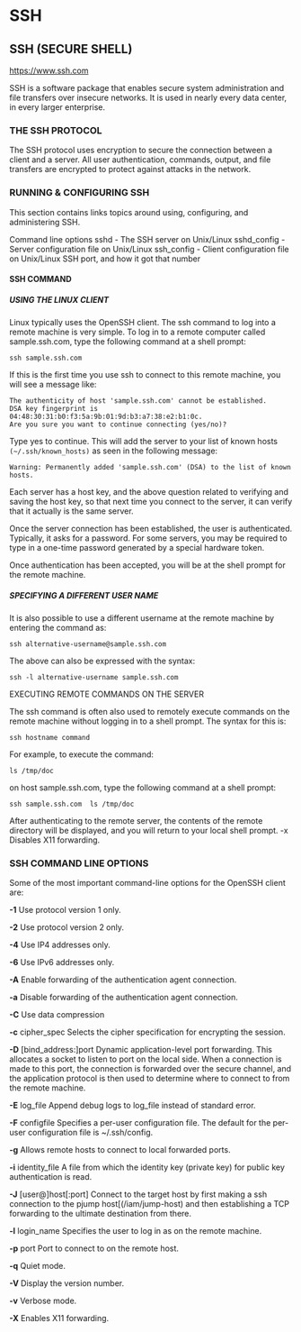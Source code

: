 # SSH
## SSH (SECURE SHELL)

https://www.ssh.com

SSH is a software package that enables secure system administration and file transfers over insecure networks. It is used in nearly every data center, in every larger enterprise.

### THE SSH PROTOCOL

The SSH protocol uses encryption to secure the connection between a client and a server. All user authentication, commands, output, and file transfers are encrypted to protect against attacks in the network.

### RUNNING & CONFIGURING SSH

This section contains links topics around using, configuring, and administering SSH.

Command line options
sshd - The SSH server on Unix/Linux
sshd_config - Server configuration file on Unix/Linux
ssh_config - Client configuration file on Unix/Linux
SSH port, and how it got that number

#### SSH COMMAND

##### USING THE LINUX CLIENT

Linux typically uses the OpenSSH client. The ssh command to log into a remote machine is very simple. To log in to a remote computer called sample.ssh.com, type the following command at a shell prompt:

`ssh sample.ssh.com`

If this is the first time you use ssh to connect to this remote machine, you will see a message like:
```
The authenticity of host 'sample.ssh.com' cannot be established.
DSA key fingerprint is 04:48:30:31:b0:f3:5a:9b:01:9d:b3:a7:38:e2:b1:0c.
Are you sure you want to continue connecting (yes/no)?
```
Type yes to continue. This will add the server to your list of known hosts `(~/.ssh/known_hosts)` as seen in the following message:
```
Warning: Permanently added 'sample.ssh.com' (DSA) to the list of known hosts.
```
Each server has a host key, and the above question related to verifying and saving the host key, so that next time you connect to the server, it can verify that it actually is the same server.

Once the server connection has been established, the user is authenticated. Typically, it asks for a password. For some servers, you may be required to type in a one-time password generated by a special hardware token.

Once authentication has been accepted, you will be at the shell prompt for the remote machine.

##### SPECIFYING A DIFFERENT USER NAME

It is also possible to use a different username at the remote machine by entering the command as:

`ssh alternative-username@sample.ssh.com`

The above can also be expressed with the syntax:

`ssh -l alternative-username sample.ssh.com`

EXECUTING REMOTE COMMANDS ON THE SERVER

The ssh command is often also used to remotely execute commands on the remote machine without logging in to a shell prompt. The syntax for this is:

`ssh hostname command`

For example, to execute the command:

`ls /tmp/doc`

on host sample.ssh.com, type the following command at a shell prompt:

`ssh sample.ssh.com  ls /tmp/doc`

After authenticating to the remote server, the contents of the remote directory will be displayed, and you will return to your local shell prompt. -x Disables X11 forwarding.

### SSH COMMAND LINE OPTIONS

Some of the most important command-line options for the OpenSSH client are:

**-1** Use protocol version 1 only.

**-2** Use protocol version 2 only.

**-4** Use IP4 addresses only.

**-6** Use IPv6 addresses only.

**-A** Enable forwarding of the authentication agent connection.

**-a** Disable forwarding of the authentication agent connection.

**-C** Use data compression

**-c** cipher_spec Selects the cipher specification for encrypting the session.

**-D** [bind_address:]port Dynamic application-level port forwarding. This allocates a socket to listen to port on the local side. When a connection is made to this port, the connection is forwarded over the secure channel, and the application protocol is then used to determine where to connect to from the remote machine.

**-E** log_file Append debug logs to log_file instead of standard error.

**-F** configfile Specifies a per-user configuration file. The default for the per-user configuration file is ~/.ssh/config.

**-g** Allows remote hosts to connect to local forwarded ports.

**-i** identity_file A file from which the identity key (private key) for public key authentication is read.

**-J** [user@]host[:port] Connect to the target host by first making a ssh connection to the pjump host[(/iam/jump-host) and then establishing a TCP forwarding to the ultimate destination from there.

**-l** login_name Specifies the user to log in as on the remote machine.

**-p** port Port to connect to on the remote host.

**-q** Quiet mode.

**-V** Display the version number.

**-v** Verbose mode.

**-X** Enables X11 forwarding.



